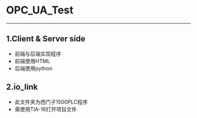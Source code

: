 # OPC_UA_Test
---
## 1.Client & Server side
-  前端与后端实现程序
-  前端使用HTML
-  后端使用python
## 2.io_link
- 此文件夹为西门子1500PLC程序
- 需使用TIA-16打开项目文件